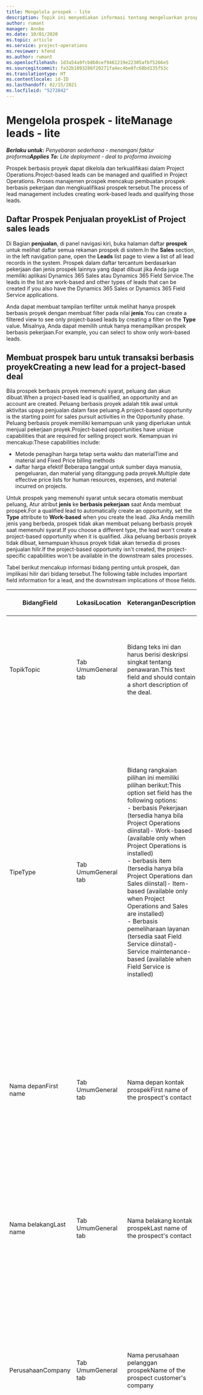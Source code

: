 ```yaml
---
title: Mengelola prospek - lite
description: Topik ini menyediakan informasi tentang mengeluarkan prospek berbasis proyek (Pro).
author: rumant
manager: Annbe
ms.date: 10/01/2020
ms.topic: article
ms.service: project-operations
ms.reviewer: kfend
ms.author: rumant
ms.openlocfilehash: 1d3a54a9fcb0b0cef9461219e22305afbf5266e5
ms.sourcegitcommit: fa32b1893286f20271fa4ec4be8fc68bd135f53c
ms.translationtype: HT
ms.contentlocale: id-ID
ms.lasthandoff: 02/15/2021
ms.locfileid: "5272842"
---
```

# <a name="manage-leads---lite"></a><span data-ttu-id="7fc0f-103">Mengelola prospek - lite</span><span class="sxs-lookup"><span data-stu-id="7fc0f-103">Manage leads - lite</span></span>

<span data-ttu-id="7fc0f-104">_**Berlaku untuk:** Penyebaran sederhana - menangani faktur proforma_</span><span class="sxs-lookup"><span data-stu-id="7fc0f-104">_**Applies To:** Lite deployment - deal to proforma invoicing_</span></span>

<span data-ttu-id="7fc0f-105">Prospek berbasis proyek dapat dikelola dan terkualifikasi dalam Project Operations.</span><span class="sxs-lookup"><span data-stu-id="7fc0f-105">Project-based leads can be managed and qualified in Project Operations.</span></span> <span data-ttu-id="7fc0f-106">Proses manajemen prospek mencakup pembuatan prospek berbasis pekerjaan dan mengkualifikasi prospek tersebut.</span><span class="sxs-lookup"><span data-stu-id="7fc0f-106">The process of lead management includes creating work-based leads and qualifying those leads.</span></span> 

## <a name="list-of-project-sales-leads"></a><span data-ttu-id="7fc0f-107">Daftar Prospek Penjualan proyek</span><span class="sxs-lookup"><span data-stu-id="7fc0f-107">List of Project sales leads</span></span>

<span data-ttu-id="7fc0f-108">Di Bagian **penjualan**, di panel navigasi kiri, buka halaman daftar **prospek** untuk melihat daftar semua rekaman prospek di sistem.</span><span class="sxs-lookup"><span data-stu-id="7fc0f-108">In the **Sales** section, in the left navigation pane, open the **Leads** list page to view a list of all lead records in the system.</span></span> <span data-ttu-id="7fc0f-109">Prospek dalam daftar tercantum berdasarkan pekerjaan dan jenis prospek lainnya yang dapat dibuat jika Anda juga memiliki aplikasi Dynamics 365 Sales atau Dynamics 365 Field Service.</span><span class="sxs-lookup"><span data-stu-id="7fc0f-109">The leads in the list are work-based and other types of leads that can be created if you also have the Dynamics 365 Sales or Dynamics 365 Field Service applications.</span></span>

<span data-ttu-id="7fc0f-110">Anda dapat membuat tampilan terfilter untuk melihat hanya prospek berbasis proyek dengan membuat filter pada nilai **jenis**.</span><span class="sxs-lookup"><span data-stu-id="7fc0f-110">You can create a filtered view to see only project-based leads by creating a filter on the **Type** value.</span></span> <span data-ttu-id="7fc0f-111">Misalnya, Anda dapat memilih untuk hanya menampilkan prospek berbasis pekerjaan.</span><span class="sxs-lookup"><span data-stu-id="7fc0f-111">For example, you can select to show only work-based leads.</span></span>

## <a name="creating-a-new-lead-for-a-project-based-deal"></a><span data-ttu-id="7fc0f-112">Membuat prospek baru untuk transaksi berbasis proyek</span><span class="sxs-lookup"><span data-stu-id="7fc0f-112">Creating a new lead for a project-based deal</span></span>

<span data-ttu-id="7fc0f-113">Bila prospek berbasis proyek memenuhi syarat, peluang dan akun dibuat.</span><span class="sxs-lookup"><span data-stu-id="7fc0f-113">When a project-based lead is qualified, an opportunity and an account are created.</span></span> <span data-ttu-id="7fc0f-114">Peluang berbasis proyek adalah titik awal untuk aktivitas upaya penjualan dalam fase peluang.</span><span class="sxs-lookup"><span data-stu-id="7fc0f-114">A project-based opportunity is the starting point for sales pursuit activities in the Opportunity phase.</span></span> <span data-ttu-id="7fc0f-115">Peluang berbasis proyek memiliki kemampuan unik yang diperlukan untuk menjual pekerjaan proyek.</span><span class="sxs-lookup"><span data-stu-id="7fc0f-115">Project-based opportunities have unique capabilities that are required for selling project work.</span></span> <span data-ttu-id="7fc0f-116">Kemampuan ini mencakup:</span><span class="sxs-lookup"><span data-stu-id="7fc0f-116">These capabilities include:</span></span>

- <span data-ttu-id="7fc0f-117">Metode penagihan harga tetap serta waktu dan material</span><span class="sxs-lookup"><span data-stu-id="7fc0f-117">Time and material and Fixed Price billing methods</span></span>
- <span data-ttu-id="7fc0f-118">daftar harga efektif Beberapa tanggal untuk sumber daya manusia, pengeluaran, dan material yang ditanggung pada proyek.</span><span class="sxs-lookup"><span data-stu-id="7fc0f-118">Multiple date effective price lists for human resources, expenses, and material incurred on projects.</span></span>

<span data-ttu-id="7fc0f-119">Untuk prospek yang memenuhi syarat untuk secara otomatis membuat peluang, Atur atribut **jenis** ke **berbasis pekerjaan** saat Anda membuat prospek.</span><span class="sxs-lookup"><span data-stu-id="7fc0f-119">For a qualified lead to automatically create an opportunity, set the **Type** attribute to **Work-based** when you create the lead.</span></span> <span data-ttu-id="7fc0f-120">Jika Anda memilih jenis yang berbeda, prospek tidak akan membuat peluang berbasis proyek saat memenuhi syarat.</span><span class="sxs-lookup"><span data-stu-id="7fc0f-120">If you choose a different type, the lead won't create a project-based opportunity when it is qualified.</span></span> <span data-ttu-id="7fc0f-121">Jika peluang berbasis proyek tidak dibuat, kemampuan khusus proyek tidak akan tersedia di proses penjualan hilir.</span><span class="sxs-lookup"><span data-stu-id="7fc0f-121">If the project-based opportunity isn't created, the project-specific capabilities won't be available in the downstream sales processes.</span></span>

<span data-ttu-id="7fc0f-122">Tabel berikut mencakup informasi bidang penting untuk prospek, dan implikasi hilir dari bidang tersebut.</span><span class="sxs-lookup"><span data-stu-id="7fc0f-122">The following table includes important field information for a lead, and the downstream implications of those fields.</span></span>

| <span data-ttu-id="7fc0f-123">**Bidang**</span><span class="sxs-lookup"><span data-stu-id="7fc0f-123">**Field**</span></span> | <span data-ttu-id="7fc0f-124">**Lokasi**</span><span class="sxs-lookup"><span data-stu-id="7fc0f-124">**Location**</span></span> | <span data-ttu-id="7fc0f-125">**Keterangan**</span><span class="sxs-lookup"><span data-stu-id="7fc0f-125">**Description**</span></span> | <span data-ttu-id="7fc0f-126">**Dampak hilir**</span><span class="sxs-lookup"><span data-stu-id="7fc0f-126">**Downstream impact**</span></span> |
| --- | --- | --- | --- |
| <span data-ttu-id="7fc0f-127">Topik</span><span class="sxs-lookup"><span data-stu-id="7fc0f-127">Topic</span></span> | <span data-ttu-id="7fc0f-128">Tab Umum</span><span class="sxs-lookup"><span data-stu-id="7fc0f-128">General tab</span></span> | <span data-ttu-id="7fc0f-129">Bidang teks ini dan harus berisi deskripsi singkat tentang penawaran.</span><span class="sxs-lookup"><span data-stu-id="7fc0f-129">This text field and should contain a short description of the deal.</span></span> | <span data-ttu-id="7fc0f-130">Topik prospek akan default sebagai topik peluang, dan nama kuotasi dan kontrak proyek.</span><span class="sxs-lookup"><span data-stu-id="7fc0f-130">The topic of the lead will default as the topic of the Opportunity, and the name of Quote and Project contract.</span></span> |
| <span data-ttu-id="7fc0f-131">Tipe</span><span class="sxs-lookup"><span data-stu-id="7fc0f-131">Type</span></span> | <span data-ttu-id="7fc0f-132">Tab Umum</span><span class="sxs-lookup"><span data-stu-id="7fc0f-132">General tab</span></span> | <span data-ttu-id="7fc0f-133">Bidang rangkaian pilihan ini memiliki pilihan berikut:</span><span class="sxs-lookup"><span data-stu-id="7fc0f-133">This option set field has the following options:</span></span></br><span data-ttu-id="7fc0f-134">- berbasis Pekerjaan (tersedia hanya bila Project Operations diinstal)</span><span class="sxs-lookup"><span data-stu-id="7fc0f-134">- Work-based (available only when Project Operations is installed)</span></span></br><span data-ttu-id="7fc0f-135">- berbasis item (tersedia hanya bila Project Operations dan Sales diinstal)</span><span class="sxs-lookup"><span data-stu-id="7fc0f-135">- Item-based (available only when Project Operations and Sales are installed)</span></span></br><span data-ttu-id="7fc0f-136">- Berbasis pemeliharaan layanan (tersedia saat Field Service diinstal)</span><span class="sxs-lookup"><span data-stu-id="7fc0f-136">- Service maintenance-based (available when Field Service is installed)</span></span> | <span data-ttu-id="7fc0f-137">Bila nilai bidang ini diatur ke **berbasis pekerjaan** di prospek, prospek akan dikualifikasi untuk membuat peluang berbasis proyek.</span><span class="sxs-lookup"><span data-stu-id="7fc0f-137">When the value of this field is set to **Work-based** on the lead, the lead is qualified to create a Project-based Opportunity.</span></span> <span data-ttu-id="7fc0f-138">Peluang berbasis proyek diperlukan untuk mengaktifkan semua ekstensi dan fungsi khusus proyek di proses penjualan hilir untuk transaksi ini.</span><span class="sxs-lookup"><span data-stu-id="7fc0f-138">A project-based opportunity is required to enable all project-specific extensions and functionality in the downstream sales process for this deal.</span></span> |
| <span data-ttu-id="7fc0f-139">Nama depan</span><span class="sxs-lookup"><span data-stu-id="7fc0f-139">First name</span></span> | <span data-ttu-id="7fc0f-140">Tab Umum</span><span class="sxs-lookup"><span data-stu-id="7fc0f-140">General tab</span></span> | <span data-ttu-id="7fc0f-141">Nama depan kontak prospek</span><span class="sxs-lookup"><span data-stu-id="7fc0f-141">First name of the prospect's contact</span></span> | <span data-ttu-id="7fc0f-142">Bila prospek memenuhi syarat, akun, kontrak, dan peluang dibuat.</span><span class="sxs-lookup"><span data-stu-id="7fc0f-142">When the lead is qualified, an account, contact, and opportunity are created.</span></span> <span data-ttu-id="7fc0f-143">Nama depan kontak adalah nilai yang ditetapkan di sini.</span><span class="sxs-lookup"><span data-stu-id="7fc0f-143">The first name of the contact is the value set here.</span></span> |
| <span data-ttu-id="7fc0f-144">Nama belakang</span><span class="sxs-lookup"><span data-stu-id="7fc0f-144">Last name</span></span> | <span data-ttu-id="7fc0f-145">Tab Umum</span><span class="sxs-lookup"><span data-stu-id="7fc0f-145">General tab</span></span> | <span data-ttu-id="7fc0f-146">Nama belakang kontak prospek</span><span class="sxs-lookup"><span data-stu-id="7fc0f-146">Last name of the prospect's contact</span></span> | <span data-ttu-id="7fc0f-147">Bila prospek memenuhi syarat, akun, kontrak, dan peluang dibuat.</span><span class="sxs-lookup"><span data-stu-id="7fc0f-147">When the lead is qualified, an account, contact, and opportunity are created.</span></span> <span data-ttu-id="7fc0f-148">Nama belakang kontak adalah nilai yang ditetapkan di sini.</span><span class="sxs-lookup"><span data-stu-id="7fc0f-148">The last name of the contact is the value set here.</span></span> |
| <span data-ttu-id="7fc0f-149">Perusahaan</span><span class="sxs-lookup"><span data-stu-id="7fc0f-149">Company</span></span> | <span data-ttu-id="7fc0f-150">Tab Umum</span><span class="sxs-lookup"><span data-stu-id="7fc0f-150">General tab</span></span> | <span data-ttu-id="7fc0f-151">Nama perusahaan pelanggan prospek</span><span class="sxs-lookup"><span data-stu-id="7fc0f-151">Name of the prospect customer's company</span></span> | <span data-ttu-id="7fc0f-152">Bila prospek memenuhi syarat, akun, kontrak, dan peluang dibuat.</span><span class="sxs-lookup"><span data-stu-id="7fc0f-152">When the lead is qualified, an account, contact, and opportunity are created.</span></span> <span data-ttu-id="7fc0f-153">Nama akun yang dibuat adalah nilai yang ditetapkan di sini.</span><span class="sxs-lookup"><span data-stu-id="7fc0f-153">The name of the account created is the value set here.</span></span> |
| <span data-ttu-id="7fc0f-154">Mata uang</span><span class="sxs-lookup"><span data-stu-id="7fc0f-154">Currency</span></span> | <span data-ttu-id="7fc0f-155">Tab rincian</span><span class="sxs-lookup"><span data-stu-id="7fc0f-155">Details tab</span></span> | <span data-ttu-id="7fc0f-156">Mata uang pelanggan prospek</span><span class="sxs-lookup"><span data-stu-id="7fc0f-156">Prospect customer's currency</span></span> | <span data-ttu-id="7fc0f-157">Bila prospek memenuhi syarat, akun, kontrak, dan peluang dibuat.</span><span class="sxs-lookup"><span data-stu-id="7fc0f-157">When the lead is qualified, an account, contact, and opportunity are created.</span></span> <span data-ttu-id="7fc0f-158">Mata uang akun yang dibuat adalah nilai yang ditetapkan di sini.</span><span class="sxs-lookup"><span data-stu-id="7fc0f-158">The currency of the account created is the value set here.</span></span> |

## <a name="qualify-a-new-project-based-lead"></a><span data-ttu-id="7fc0f-159">Kualifikasi prospek berbasis proyek baru</span><span class="sxs-lookup"><span data-stu-id="7fc0f-159">Qualify a new project-based lead</span></span>

<span data-ttu-id="7fc0f-160">Prospek yang memiliki nilai **jenis** yang ditetapkan ke **berbasis pekerjaan** disebut prospek berbasis proyek.</span><span class="sxs-lookup"><span data-stu-id="7fc0f-160">Leads that have the **Type** value set to **Work-based** are called project-based leads.</span></span> <span data-ttu-id="7fc0f-161">Bila prospek berbasis proyek memenuhi syarat, berikut ini dibuat:</span><span class="sxs-lookup"><span data-stu-id="7fc0f-161">When a project-based lead is qualified, the following is created:</span></span>

- <span data-ttu-id="7fc0f-162">Akun yang menggunakan bidang **perusahaan** dari prospek.</span><span class="sxs-lookup"><span data-stu-id="7fc0f-162">An account that uses the **Company** field from the lead.</span></span>
- <span data-ttu-id="7fc0f-163">Rekaman kontak yang terkait dengan akun berdasarkan nilai pada bidang **nama depan** dan **nama belakang** pada prospek.</span><span class="sxs-lookup"><span data-stu-id="7fc0f-163">A contact record associated to the account based on the values in the **First Name** and **Last Name** fields on the lead.</span></span>
- <span data-ttu-id="7fc0f-164">Peluang berbasis proyek dengan bidang **Jenis** diatur ke **Berbasis pekerjaan**.</span><span class="sxs-lookup"><span data-stu-id="7fc0f-164">A project-based opportunity that has the **Type** field set to **Work-based**.</span></span>

<span data-ttu-id="7fc0f-165">Untuk informasi lebih rinci tentang prospek yang memenuhi syarat, lihat [kualifikasi atau mengonversi prospek](https://docs.microsoft.com/dynamics365/sales-enterprise/qualify-lead-convert-opportunity-sales).</span><span class="sxs-lookup"><span data-stu-id="7fc0f-165">For more detailed information on qualifying leads, see [Qualify or convert leads](https://docs.microsoft.com/dynamics365/sales-enterprise/qualify-lead-convert-opportunity-sales).</span></span>

## <a name="business-process-flow-for-project-based-deals"></a><span data-ttu-id="7fc0f-166">Alur proses bisnis untuk transaksi berbasis proyek</span><span class="sxs-lookup"><span data-stu-id="7fc0f-166">Business process flow for project-based deals</span></span>

<span data-ttu-id="7fc0f-167">Alur proses bisnis berikut didukung untuk transaksi berbasis proyek dalam Project Operations:</span><span class="sxs-lookup"><span data-stu-id="7fc0f-167">The following business process flows are supported for project-based deals in Project Operations:</span></span>

- <span data-ttu-id="7fc0f-168">Proses bisnis Prospek ke Peluang</span><span class="sxs-lookup"><span data-stu-id="7fc0f-168">Lead to Opportunity business process</span></span>
- <span data-ttu-id="7fc0f-169">Proses Penjualan Peluang</span><span class="sxs-lookup"><span data-stu-id="7fc0f-169">Opportunity sales process</span></span>

<span data-ttu-id="7fc0f-170">Proses bisnis prospek ke peluang mendukung tahapan berikut:</span><span class="sxs-lookup"><span data-stu-id="7fc0f-170">The Lead to Opportunity business process supports the following stages:</span></span>

| <span data-ttu-id="7fc0f-171">Nama Tahapan</span><span class="sxs-lookup"><span data-stu-id="7fc0f-171">Stage name</span></span> | <span data-ttu-id="7fc0f-172">Entitas yang dipetakan</span><span class="sxs-lookup"><span data-stu-id="7fc0f-172">Mapped entity</span></span> | <span data-ttu-id="7fc0f-173">Fungsi</span><span class="sxs-lookup"><span data-stu-id="7fc0f-173">Functionality</span></span> |
| --- | --- | --- |
| <span data-ttu-id="7fc0f-174">Kualifikasi</span><span class="sxs-lookup"><span data-stu-id="7fc0f-174">Qualify</span></span> | <span data-ttu-id="7fc0f-175">Prospek</span><span class="sxs-lookup"><span data-stu-id="7fc0f-175">Lead</span></span> | <span data-ttu-id="7fc0f-176">Kualifikasi prospek untuk membuat akun, kontrak, dan peluang.</span><span class="sxs-lookup"><span data-stu-id="7fc0f-176">Qualify the lead to create an account, contact, and an opportunity.</span></span> |
| <span data-ttu-id="7fc0f-177">Kembangkan</span><span class="sxs-lookup"><span data-stu-id="7fc0f-177">Develop</span></span> | <span data-ttu-id="7fc0f-178">Peluang</span><span class="sxs-lookup"><span data-stu-id="7fc0f-178">Opportunity</span></span> | <span data-ttu-id="7fc0f-179">Kembangkan peluang untuk menambahkan informasi lebih lanjut tentang pekerjaan yang terlibat, pemangku kepentingan utama, dan pesaing.</span><span class="sxs-lookup"><span data-stu-id="7fc0f-179">Develop the opportunity to add more information on the work involved, key stakeholders, and competition.</span></span> |
| <span data-ttu-id="7fc0f-180">Usulkan</span><span class="sxs-lookup"><span data-stu-id="7fc0f-180">Propose</span></span> | <span data-ttu-id="7fc0f-181">Peluang</span><span class="sxs-lookup"><span data-stu-id="7fc0f-181">Opportunity</span></span> | <span data-ttu-id="7fc0f-182">Kembangkan proposal dan Dapatkan persetujuan dari tim peninjauan internal.</span><span class="sxs-lookup"><span data-stu-id="7fc0f-182">Develop the proposal and get approval from the internal review team.</span></span> |
| <span data-ttu-id="7fc0f-183">Tutup</span><span class="sxs-lookup"><span data-stu-id="7fc0f-183">Close</span></span> | <span data-ttu-id="7fc0f-184">Peluang</span><span class="sxs-lookup"><span data-stu-id="7fc0f-184">Opportunity</span></span> | <span data-ttu-id="7fc0f-185">Menangkan peluang untuk menutup penawaran.</span><span class="sxs-lookup"><span data-stu-id="7fc0f-185">Win the opportunity to close the deal.</span></span> |


[!INCLUDE[footer-include](../../includes/footer-banner.md)]